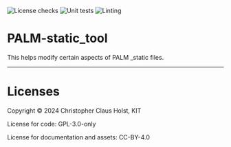 ![License checks](https://github.com/ccholst/DWLprocessor/actions/workflows/license_checks.yml/badge.svg)
![Unit tests](https://github.com/ccholst/DWLprocessor/actions/workflows/unittests.yml/badge.svg)
![Linting](https://github.com/ccholst/DWLprocessor/actions/workflows/linting.yml/badge.svg)

# PALM-static_tool
This helps modify certain aspects of PALM _static files.


---

# Licenses

Copyright &copy; 2024 Christopher Claus Holst, KIT

License for code: GPL-3.0-only

License for documentation and assets: CC-BY-4.0
